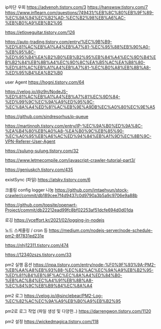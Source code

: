ip차단 우회
https://advenoh.tistory.com/3
https://hanswsw.tistory.com/7
https://www.inflearn.com/questions/749431/%EB%8C%80%EB%9F%89-%EC%9A%94%EC%B2%AD-%EC%B2%98%EB%A6%AC-%EB%B0%A9%EB%B2%95

https://etloveguitar.tistory.com/126

https://auto-trading.tistory.com/entry/%EC%9B%B9-%ED%81%AC%EB%A1%A4%EB%A7%81-%EC%95%88%EB%90%A0-%EB%95%8C-%ED%95%B4%EA%B2%B0%EB%B2%95%EB%84%A4%EC%9D%B4%EB%B2%84%EB%8B%A4%EC%9D%8C%EA%B5%AC%EA%B8%80-%ED%81%AC%EB%A1%A4%EB%A7%81-%EC%B0%A8%EB%8B%A8-%ED%95%B4%EA%B2%B0

user Agent
https://hogni.tistory.com/64

https://velog.io/@z9n/NodeJS-%ED%81%AC%EB%A1%A4%EB%A7%81%EC%9D%84-%ED%99%9C%EC%9A%A9%ED%95%9C-%EC%8A%A4%ED%81%AC%EB%9E%A9DB%EC%A0%80%EC%9E%A5

https://github.com/sindresorhus/p-queue

https://martinnoh.tistory.com/entry/IP-%EC%9A%B0%ED%9A%8C-%EA%B4%80%EB%A0%A8-%EA%B0%9C%EB%85%90-%EC%A0%95%EB%A6%AC%ED%94%84%EB%A1%9D%EC%8B%9C-VPN-Referer-User-Agent

https://sulung-sulung.tistory.com/32

https://www.letmecompile.com/javascript-crawler-tutorial-part3/

https://geniuskch.tistory.com/435

existSync (파일)
https://atsky.tistory.com/6

크롤링 config logger 나눔
https://github.com/imtaehyun/stock-crawler/commit/db189cee7f4d9437c0d9790a3b5a9c9706e9a88b

https://github.com/topsite/openwrt-Project/commit/db22212ead99fc8bf02253af51dcfe694d0d01da

로깅
https://yceffort.kr/2021/02/logging-in-nodejs

노드 스케줄링 / cron 등
https://medium.com/nodejs-server/node-schedule-pm2-8f7831ed231e

https://nhj12311.tistory.com/474

https://12340zszs.tistory.com/33

pm2 실행 옵션
https://inpa.tistory.com/entry/node-%F0%9F%93%9A-PM2-%EB%AA%A8%EB%93%88-%EC%82%AC%EC%9A%A9%EB%B2%95-%ED%81%B4%EB%9F%AC%EC%8A%A4%ED%84%B0-%EB%AC%B4%EC%A4%91%EB%8B%A8-%EC%84%9C%EB%B9%84%EC%8A%A4

pm2 로그
https://velog.io/@sinclebear/PM2-Log-%EC%82%AC%EC%9A%A9%EB%B0%A9%EB%B2%95

pm2로 로그 작업 (파일 생성 및 다양한..)
https://darrengwon.tistory.com/1120

pm2 설정
https://wickedmagica.tistory.com/118

